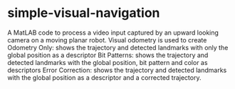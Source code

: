 # simple-visual-navigation

A MatLAB code to process a video input captured by an upward looking camera on a moving planar robot. Visual odometry is used to create 
Odometry Only: shows the trajectory and detected landmarks with only the global position as a descriptor
Bit Patterns: shows the trajectory and detected landmarks with the global position, bit pattern and color as descriptors
Error Correction: shows the trajectory and detected landmarks with the global position as a descriptor and a corrected trajectory.
